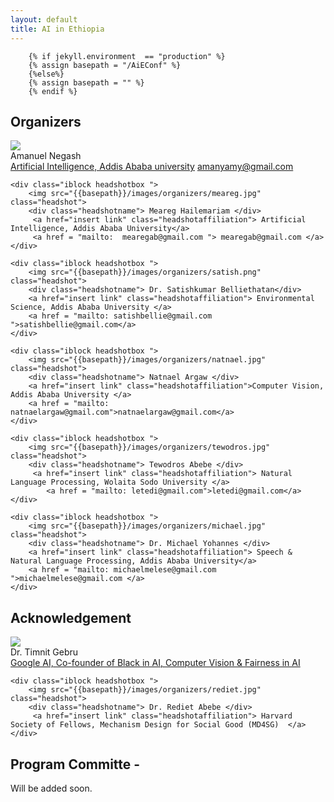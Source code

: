 ```yaml
---
layout: default
title: AI in Ethiopia
---
```

        {% if jekyll.environment  == "production" %}
        {% assign basepath = "/AiEConf" %}
        {%else%}
        {% assign basepath = "" %}
        {% endif %}
      
## Organizers

<div>
    <div class="iblock headshotbox "> 
        <img src="{{basepath}}/images/organizers/aman.jpg" class="headshot">
        <div class="headshotname"> Amanuel Negash </div>
            <a href="insert link" class="headshotaffiliation">Artificial Intelligence, Addis Ababa university</a>
            <a href = "mailto:  amanyamy@gmail.com "> amanyamy@gmail.com </a>
    </div>
    
    <div class="iblock headshotbox "> 
        <img src="{{basepath}}/images/organizers/meareg.jpg" class="headshot">
        <div class="headshotname"> Meareg Hailemariam </div>
         <a href="insert link" class="headshotaffiliation"> Artificial Intelligence, Addis Ababa University</a>
         <a href = "mailto:  mearegab@gmail.com "> mearegab@gmail.com </a>
    </div>

    <div class="iblock headshotbox "> 
        <img src="{{basepath}}/images/organizers/satish.png" class="headshot">
        <div class="headshotname"> Dr. Satishkumar Belliethatan</div>
        <a href="insert link" class="headshotaffiliation"> Environmental Science, Addis Ababa University </a> 
        <a href = "mailto: satishbellie@gmail.com ">satishbellie@gmail.com</a>
    </div> 

</div>


<div>
    
    <div class="iblock headshotbox "> 
        <img src="{{basepath}}/images/organizers/natnael.jpg" class="headshot">
        <div class="headshotname"> Natnael Argaw </div>
        <a href="insert link" class="headshotaffiliation">Computer Vision, Addis Ababa University </a>
        <a href = "mailto: natnaelargaw@gmail.com">natnaelargaw@gmail.com</a>
    </div>

    <div class="iblock headshotbox "> 
        <img src="{{basepath}}/images/organizers/tewodros.jpg" class="headshot">
        <div class="headshotname"> Tewodros Abebe </div>
         <a href="insert link" class="headshotaffiliation"> Natural Language Processing, Wolaita Sodo University </a>
            <a href = "mailto: letedi@gmail.com">letedi@gmail.com</a>
    </div>

    <div class="iblock headshotbox "> 
        <img src="{{basepath}}/images/organizers/michael.jpg" class="headshot">
        <div class="headshotname"> Dr. Michael Yohannes </div>
        <a href="insert link" class="headshotaffiliation"> Speech & Natural Language Processing, Addis Ababa University</a> 
        <a href = "mailto: michaelmelese@gmail.com ">michaelmelese@gmail.com </a>
    </div> 




</div>

## Acknowledgement


<div>
    <div class="iblock headshotbox "> 
        <img src="{{basepath}}/images/organizers/timnit.jpg" class="headshot">
        <div class="headshotname"> Dr. Timnit Gebru </div>
            <a href="insert link" class="headshotaffiliation">Google AI, Co-founder of Black in AI, Computer Vision & Fairness in AI</a>
    </div>
    
    <div class="iblock headshotbox "> 
        <img src="{{basepath}}/images/organizers/rediet.jpg" class="headshot">
        <div class="headshotname"> Dr. Rediet Abebe </div>
         <a href="insert link" class="headshotaffiliation"> Harvard Society of Fellows, Mechanism Design for Social Good (MD4SG)  </a>
    </div>

</div>

<!--Although both Timnit and Rediet do not have a direct involvement in this initiative, the ripple effect that has been created by their work in the Black in AI group and Mechanism Design for Social Good has been substantial. Specifically, they advocate for richer inclusive culture in big conferences such as AAAI, ICLR and NeurIPS. It has fueled and inspired our team to cultivate the AI research and development here in Ethiopia.-->

## Program Committe - 
Will be added soon.

